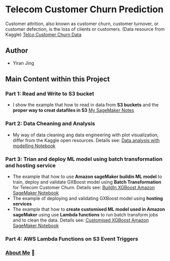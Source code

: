 # Telecom Customer Churn Prediction
Customer attrition, also known as customer churn, customer turnover, or customer defection, is the loss of clients or customers. (Data resource from Kaggle) [Telco Customer Churn Data](https://www.kaggle.com/blastchar/telco-customer-churn/kernels) 
## Author
- Yiran Jing

## Main Content within this Project
### Part 1: Read and Write to S3 bucket
- I show the example that how to read in data from **S3 buckets** and the **proper way to creat datafiles in S3**   [My SageMaker Notes](https://github.com/YiranJing/BigDataAnalysis/blob/master/AWS_SageMaker_CustomerChurn/SageMakerNotes/TrainDeployBuildinModel.pdf)

### Part 2: Data Cheaning and Analysis
- My way of data cleaning ang data engineering with plot visualization, differ from the Kaggle open resources. Details see: [Data analysis with modelling Notebook](https://github.com/YiranJing/BigDataAnalysis/blob/master/AWS_SageMaker_CustomerChurn/notebook/ChurnDataAnalysis/Churn_Example.ipynb)

### Part 3: Trian and deploy ML model using batch transformation and hosting service
- The example that how to use **Amazon sageMaker buildin ML model** to train, deploy and validate GXBoost model using **Batch Transformation** for Telecom Customer Churn. Details see: [BuildIn XGBoost Amazon SageMaker Notebook](https://github.com/YiranJing/BigDataAnalysis/blob/master/AWS_SageMaker_CustomerChurn/notebook/AmazonSageMaker/AWS_BUILTIN_MODEL_DEPLOYMENT.ipynb)
- The example of deploying and validating GXBoost model using **hosting services**
- The example that how to **create customised ML model used in Amazon sageMaker** using use **Lambda functions** to run batch transform jobs and to clean the data. Details see: [Customised XGBoost Amazon SageMaker Notebook](https://github.com/YiranJing/BigDataAnalysis/blob/master/AWS_SageMaker_CustomerChurn/notebook/AmazonSageMaker/AWS_CUSTOMISED_MODEL_DEPLOYMENT.ipynb)
### Part 4: AWS Lambda Functions on S3 Event Triggers





### [About Me](https://github.com/YiranJing/AboutMe/blob/master/README.md) 🌱
